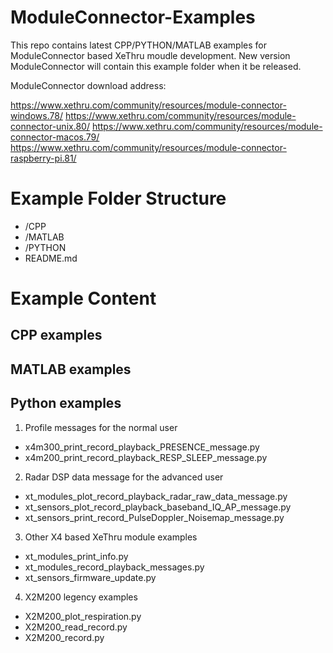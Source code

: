 # ModuleConnector-Examples
This repo contains latest CPP/PYTHON/MATLAB examples for ModuleConnector based XeThru moudle development.
New version ModuleConnector will contain this example folder when it be released. 

ModuleConnector download address:

https://www.xethru.com/community/resources/module-connector-windows.78/
https://www.xethru.com/community/resources/module-connector-unix.80/
https://www.xethru.com/community/resources/module-connector-macos.79/
https://www.xethru.com/community/resources/module-connector-raspberry-pi.81/

# Example Folder Structure

* /CPP
* /MATLAB
* /PYTHON
* README.md

# Example Content

## CPP examples

## MATLAB examples

## Python examples

1. Profile messages for the normal user
* x4m300_print_record_playback_PRESENCE_message.py
* x4m200_print_record_playback_RESP_SLEEP_message.py

2. Radar DSP data message for the advanced user
* xt_modules_plot_record_playback_radar_raw_data_message.py        
* xt_sensors_plot_record_playback_baseband_IQ_AP_message.py
* xt_sensors_print_record_PulseDoppler_Noisemap_message.py

3. Other X4 based XeThru module examples
* xt_modules_print_info.py
* xt_modules_record_playback_messages.py  
* xt_sensors_firmware_update.py 

4. X2M200 legency examples 
* X2M200_plot_respiration.py
* X2M200_read_record.py
* X2M200_record.py
 


